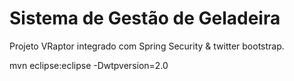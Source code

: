 Sistema de Gestão de Geladeira
================

Projeto VRaptor integrado com Spring Security & twitter bootstrap.

mvn eclipse:eclipse -Dwtpversion=2.0
